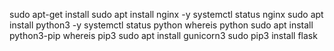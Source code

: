 sudo apt-get install
sudo apt install nginx -y
systemctl status nginx
sudo apt install python3 -y
systemctl status python
whereis python
sudo apt install python3-pip
whereis pip3
sudo apt install gunicorn3
sudo pip3 install flask
